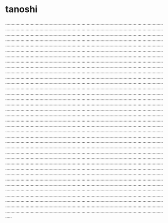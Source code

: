 # tanoshi
.....................................................................................................................................................................................................................................................................................................................................................................................................................................................................................................................................................................................................................................................................................................................................................................................................................................................................................................................................................................................................................................................................................................................................................................................................................................................................................................................................................................................................................................................................................................................................................................................................................................................................................................................................................................................................................................................................................................................................................................................................................................................................................................................................................................................................................................................................................................................................................................................................................................................................................................................................................................................................................................................................................................................................................................................................................................................................................................................................................................................................................................................................................................................................................................................................................................................................................................................................................................................................................................................................................................................................................................................................................................................................................................................................................................................................................................................................................................................................................................................................................................................................................................................................................................................................................................................................................................................................................................................................................................................................................................................................................................................................................................................